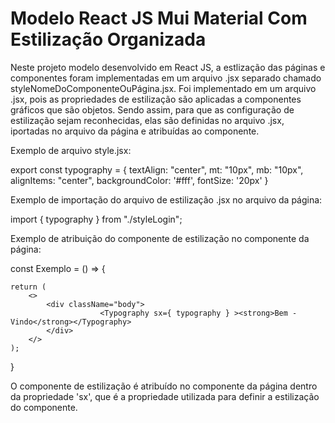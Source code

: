 # Modelo React JS Mui Material Com Estilização Organizada
Neste projeto modelo desenvolvido em React JS, a estlização das páginas e componentes
foram implementadas em um arquivo .jsx separado chamado styleNomeDoComponenteOuPágina.jsx.
Foi implementado em um arquivo .jsx, pois as propriedades de estilização são aplicadas a
componentes gráficos que são objetos. Sendo assim, para que as configuração de estilização 
sejam reconhecidas, elas são definidas no arquivo .jsx, iportadas no arquivo da página e 
atribuídas ao componente.

Exemplo de arquivo style.jsx:

export const typography = {
    textAlign: "center", mt: "10px", mb: "10px", alignItems: "center", backgroundColor: '#fff', fontSize: '20px'
}

Exemplo de importação do arquivo de estilização .jsx no arquivo da página:

import { typography } from "./styleLogin";

Exemplo de atribuição do componente de estilização no componente da página:

const Exemplo = () => {
   
    return (
        <>
            <div className="body">
                        <Typography sx={ typography } ><strong>Bem - Vindo</strong></Typography>
            </div>
        </>
    );
}

O componente de estilização é atribuído no componente da página dentro da propriedade 'sx', que é a propriedade
utilizada para definir a estilização do componente.
